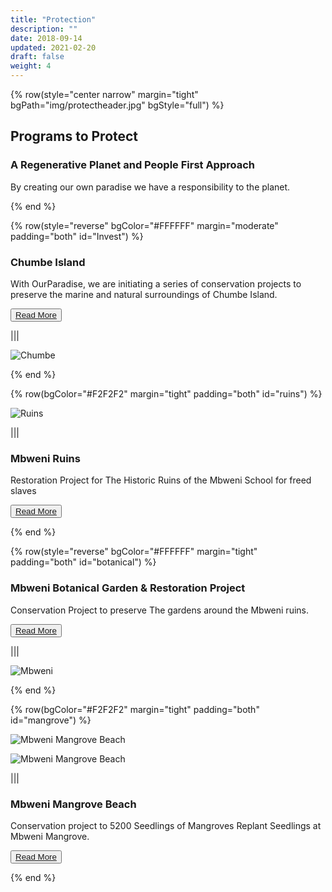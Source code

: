 ```yaml
---
title: "Protection"
description: ""
date: 2018-09-14
updated: 2021-02-20
draft: false
weight: 4
---
```


<!-- section 1 (JP) -->

{% row(style="center narrow" margin="tight" bgPath="img/protectheader.jpg" bgStyle="full") %}

<div class="bg-gray-200/50 py-4 px-4 rounded-md">

## Programs to Protect

### A Regenerative Planet and People First Approach

By creating our own paradise we have a responsibility to the planet.

</div>

{% end %}

<div class="container mx-auto">

{% row(style="reverse" bgColor="#FFFFFF" margin="moderate" padding="both" id="Invest") %}

### Chumbe Island

With OurParadise, we are initiating a series of conservation projects to preserve the marine and natural surroundings of Chumbe Island.

<button>[Read More](/protection/chumbeislandpro)</button>

|||

![Chumbe](img/chumbeprotection.png#mx-auto)

{% end %}

</div>

<!-- section 2 (Fun beach) -->

{% row(bgColor="#F2F2F2" margin="tight" padding="both" id="ruins") %}

![Ruins](img/mbweniruins3.jpeg#mx-auto)

|||

### Mbweni Ruins

Restoration Project for The Historic Ruins of the Mbweni School for freed slaves

<button>[Read More](/protection/mbweniruinspro)</button>

{% end %}


{% row(style="reverse" bgColor="#FFFFFF" margin="tight" padding="both" id="botanical") %}

### Mbweni Botanical Garden & Restoration Project

Conservation Project to preserve The gardens around the Mbweni ruins.

<button>[Read More](/protection/mbweniruinspro)</button>


|||

![Mbweni](img/mbweniprotection4.jpg#mx-auto)

{% end %}


{% row(bgColor="#F2F2F2" margin="tight" padding="both" id="mangrove") %}

![Mbweni Mangrove Beach](img/mangrove_beach.png#mx-auto)

![Mbweni Mangrove Beach](img/mbweni_mangrove.jpeg#mx-auto)


|||

### Mbweni Mangrove Beach

​Conservation project to 5200 Seedlings of Mangroves Replant Seedlings at Mbweni Mangrove.

<button>[Read More](/protection/mbwenimangrove_pro)</button>

{% end %}

